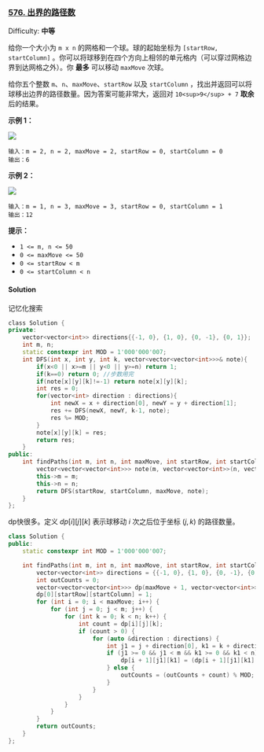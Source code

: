 ### [576\. 出界的路径数](https://leetcode-cn.com/problems/out-of-boundary-paths/)

Difficulty: **中等**


给你一个大小为 `m x n` 的网格和一个球。球的起始坐标为 `[startRow, startColumn]` 。你可以将球移到在四个方向上相邻的单元格内（可以穿过网格边界到达网格之外）。你 **最多** 可以移动 `maxMove` 次球。

给你五个整数 `m`、`n`、`maxMove`、`startRow` 以及 `startColumn` ，找出并返回可以将球移出边界的路径数量。因为答案可能非常大，返回对 `10<sup>9</sup> + 7` **取余** 后的结果。

**示例 1：**

![](https://assets.leetcode.com/uploads/2021/04/28/out_of_boundary_paths_1.png)

```
输入：m = 2, n = 2, maxMove = 2, startRow = 0, startColumn = 0
输出：6
```

**示例 2：**

![](https://assets.leetcode.com/uploads/2021/04/28/out_of_boundary_paths_2.png)

```
输入：m = 1, n = 3, maxMove = 3, startRow = 0, startColumn = 1
输出：12
```

**提示：**

*   `1 <= m, n <= 50`
*   `0 <= maxMove <= 50`
*   `0 <= startRow < m`
*   `0 <= startColumn < n`


#### Solution

记忆化搜索

```cpp
​class Solution {
private:
    vector<vector<int>> directions{{-1, 0}, {1, 0}, {0, -1}, {0, 1}};
    int m, n;
    static constexpr int MOD = 1'000'000'007;
    int DFS(int x, int y, int k, vector<vector<vector<int>>>& note){
        if(x<0 || x>=m || y<0 || y>=n) return 1;
        if(k==0) return 0; //步数用完
        if(note[x][y][k]!=-1) return note[x][y][k];
        int res = 0;
        for(vector<int> direction : directions){
            int newX = x + direction[0], newY = y + direction[1];
            res += DFS(newX, newY, k-1, note);
            res %= MOD;
        }
        note[x][y][k] = res;
        return res;
    }
public:
    int findPaths(int m, int n, int maxMove, int startRow, int startColumn) {
        vector<vector<vector<int>>> note(m, vector<vector<int>>(n, vector<int>(maxMove+1, -1))); //note[i][j][k]表示移动到(i,j)可用步数为k的数量
        this->m = m;
        this->n = n;
        return DFS(startRow, startColumn, maxMove, note);
    }
};
```

dp快很多。定义 $dp[i][j][k]$ 表示球移动 $i$ 次之后位于坐标 $(j,k)$ 的路径数量。  
```cpp
class Solution {
public:
    static constexpr int MOD = 1'000'000'007;

    int findPaths(int m, int n, int maxMove, int startRow, int startColumn) {
        vector<vector<int>> directions = {{-1, 0}, {1, 0}, {0, -1}, {0, 1}};
        int outCounts = 0;
        vector<vector<vector<int>>> dp(maxMove + 1, vector<vector<int>>(m, vector<int>(n)));
        dp[0][startRow][startColumn] = 1;
        for (int i = 0; i < maxMove; i++) {
            for (int j = 0; j < m; j++) {
                for (int k = 0; k < n; k++) {
                    int count = dp[i][j][k];
                    if (count > 0) {
                        for (auto &direction : directions) {
                            int j1 = j + direction[0], k1 = k + direction[1];
                            if (j1 >= 0 && j1 < m && k1 >= 0 && k1 < n) {
                                dp[i + 1][j1][k1] = (dp[i + 1][j1][k1] + count) % MOD;
                            } else {
                                outCounts = (outCounts + count) % MOD;
                            }
                        }
                    }
                }
            }
        }
        return outCounts;
    }
};
```